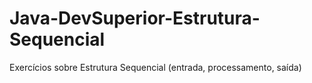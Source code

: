 # Java-DevSuperior-Estrutura-Sequencial
Exercícios sobre Estrutura Sequencial (entrada, processamento, saída)
